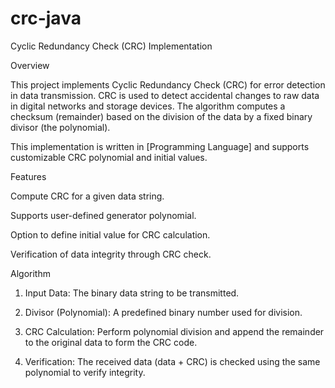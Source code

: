 # crc-java
Cyclic Redundancy Check (CRC) Implementation

Overview

This project implements Cyclic Redundancy Check (CRC) for error detection in data transmission. CRC is used to detect accidental changes to raw data in digital networks and storage devices. The algorithm computes a checksum (remainder) based on the division of the data by a fixed binary divisor (the polynomial).

This implementation is written in [Programming Language] and supports customizable CRC polynomial and initial values.

Features

Compute CRC for a given data string.

Supports user-defined generator polynomial.

Option to define initial value for CRC calculation.

Verification of data integrity through CRC check.


Algorithm

1. Input Data: The binary data string to be transmitted.


2. Divisor (Polynomial): A predefined binary number used for division.


3. CRC Calculation: Perform polynomial division and append the remainder to the original data to form the CRC code.


4. Verification: The received data (data + CRC) is checked using the same polynomial to verify integrity.
